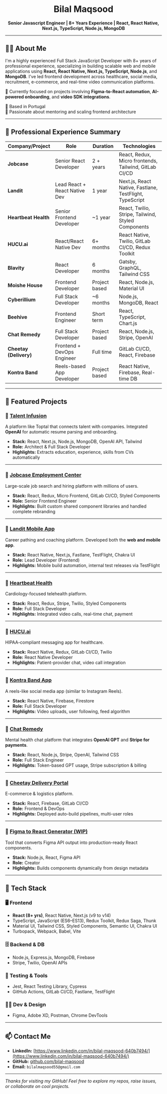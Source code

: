 <h1 align="center">Bilal Maqsood</h1>

<p align="center">
  <b>Senior Javascript Engineer | 8+ Years Experience | React, React Native, Next.js, TypeScript, Node.js, MongoDB</b>
</p>

---

## 🧑‍💻 About Me

I'm a highly experienced Full Stack JavaScript Developer with 8+ years of professional experience, specializing in building scalable web and mobile applications using **React, React Native, Next.js, TypeScript, Node.js**, and **MongoDB**. I've led frontend development across healthcare, social media, recruitment, e-commerce, and real-time video communication platforms.

🔭 Currently focused on projects involving **Figma-to-React automation**, **AI-powered onboarding**, and **video SDK integrations**.

📍 Based in Portugal  
🧠 Passionate about mentoring and scaling frontend architecture

---

## 💼 Professional Experience Summary

| Company/Project       | Role                             | Duration         | Technologies |
|-----------------------|----------------------------------|------------------|--------------|
| **Jobcase**           | Senior React Developer           | 2 + years       | React, Redux, Micro frontends, Tailwind, GitLab CI/CD |
| **Landit**            | Lead React + React Native Dev    | 1 year           | Next.js, React Native, Fastlane, TestFlight, TypeScript |
| **Heartbeat Health**  | Senior Frontend Developer        | ~1 year          | React, Twilio, Stripe, Tailwind, Styled Components |
| **HUCU.ai**           | React/React Native Dev           | 6+ months        | React Native, Twilio, GitLab CI/CD, Redux Toolkit |
| **Blavity**           | React Developer                  | 6 months         | Gatsby, GraphQL, Tailwind CSS |
| **Moishe House**      | Frontend Developer               | Project based    | React, Node.js, Material UI |
| **Cyberillium**       | Full Stack Developer             | ~6 months        | Node.js, MongoDB, React |
| **Beehive**           | Frontend Engineer                | Short term       | React, TypeScript, Chart.js |
| **Chat Remedy**       | Full Stack Developer             | Project based    | React, Node.js, Stripe, OpenAI |
| **Cheetay (Delivery)**| Frontend + DevOps Engineer       | Full time        | GitLab CI/CD, React, Firebase |
| **Kontra Band**       | Reels-based App Developer        | Project based    | React Native, Firebase, Real-time DB |

---

## 🚀 Featured Projects

### 🔷 [Talent Infusion](https://talentinfusion.io/)
A platform like Toptal that connects talent with companies. Integrated **OpenAI** for automatic resume parsing and onboarding.

- **Stack:** React, Next.js, Node.js, MongoDB, OpenAI API, Tailwind
- **Role:** Architect & Full Stack Developer
- **Highlights:** Extracts education, experience, skills from CVs automatically

---

### 🔷 [Jobcase Employment Center](https://www.jobcase.com/)
Large-scale job search and hiring platform with millions of users.

- **Stack:** React, Redux, Micro Frontend, GitLab CI/CD, Styled Components
- **Role:** Senior Frontend Engineer
- **Highlights:** Built custom shared component libraries and handled complete rebranding

---

### 🔷 [Landit Mobile App](https://www.landit.com/)
Career pathing and coaching platform. Developed both the **web and mobile app**.

- **Stack:** React Native, Next.js, Fastlane, TestFlight, Chakra UI
- **Role:** Lead Developer (Frontend)
- **Highlights:** Mobile build automation, internal test releases via TestFlight

---

### 🔷 [Heartbeat Health](https://www.heartbeathealth.com/)
Cardiology-focused telehealth platform.

- **Stack:** React, Redux, Stripe, Twilio, Styled Components
- **Role:** Full Stack Developer
- **Highlights:** Integrated video calls, real-time chat, payment

---

### 🔷 [HUCU.ai](https://www.hucu.ai/)
HIPAA-compliant messaging app for healthcare.

- **Stack:** React Native, Redux, GitLab CI/CD, Twilio
- **Role:** React Native Developer
- **Highlights:** Patient-provider chat, video call integration

---

### 🔷 [Kontra Band App](https://github.com/bilaldevx)
A reels-like social media app (similar to Instagram Reels).

- **Stack:** React Native, Firebase, Firestore
- **Role:** Full Stack Developer
- **Highlights:** Video uploads, user following, feed algorithm

---

### 🔷 [Chat Remedy](https://github.com/bilaldevx)
Mental health chat platform that integrates **OpenAI GPT** and **Stripe for payments**.

- **Stack:** React, Node.js, Stripe, OpenAI, Tailwind CSS
- **Role:** Full Stack Engineer
- **Highlights:** Token-based GPT usage, Stripe subscription & billing

---

### 🔷 [Cheetay Delivery Portal](https://cheetay.pk/)
E-commerce & logistics platform.

- **Stack:** React, Firebase, GitLab CI/CD
- **Role:** Frontend & DevOps
- **Highlights:** Deployed auto-build pipelines, multi-user roles

---

### 🔷 [Figma to React Generator (WIP)](https://github.com/bilaldevx)
Tool that converts Figma API output into production-ready React components.

- **Stack:** Node.js, React, Figma API
- **Role:** Creator
- **Highlights:** Builds components dynamically from design metadata

---

## 🧰 Tech Stack

### 🖥️ Frontend
- **React (8+ yrs)**, React Native, Next.js (v9 to v14)
- TypeScript, JavaScript (ES6–ES13), Redux Toolkit, Redux Saga, Thunk
- Material UI, Tailwind CSS, Styled Components, Semantic UI, Chakra UI
- Turbopack, Webpack, Babel, Vite

### 🗄️ Backend & DB
- Node.js, Express.js, MongoDB, Firebase
- Stripe, Twilio, OpenAI APIs

### 🧪 Testing & Tools
- Jest, React Testing Library, Cypress
- GitHub Actions, GitLab CI/CD, Fastlane, TestFlight

### 🧑‍🎨 Dev & Design
- Figma, Adobe XD, Postman, Chrome DevTools

---

## 📫 Contact Me

- **LinkedIn:** [https://www.linkedin.com/in/bilal-maqsood-640b7494/](https://www.linkedin.com/in/bilal-maqsood-640b7494/)
- **GitHub:** [github.com/bilal-maqsood](https://github.com/bilal-maqsood)
- **Email:** `bilalmaqsood55@gmail.com`

---

_Thanks for visiting my GitHub! Feel free to explore my repos, raise issues, or collaborate on cool projects._

